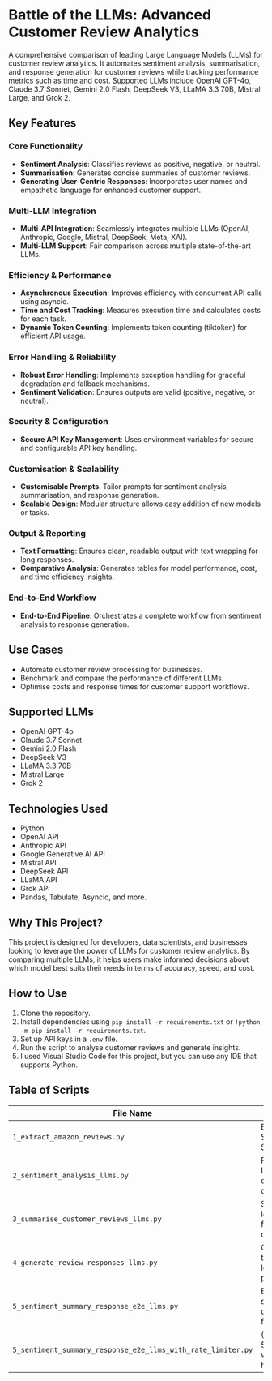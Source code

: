 # Battle of the LLMs: Advanced Customer Review Analytics

A comprehensive comparison of leading Large Language Models (LLMs) for customer review analytics. It automates sentiment analysis, summarisation, and response generation for customer reviews while tracking performance metrics such as time and cost. Supported LLMs include OpenAI GPT-4o, Claude 3.7 Sonnet, Gemini 2.0 Flash, DeepSeek V3, LLaMA 3.3 70B, Mistral Large, and Grok 2.


## Key Features

### **Core Functionality**
- **Sentiment Analysis**: Classifies reviews as positive, negative, or neutral.  
- **Summarisation**: Generates concise summaries of customer reviews.  
- **Generating User-Centric Responses**: Incorporates user names and empathetic language for enhanced customer support.  

### **Multi-LLM Integration**
- **Multi-API Integration**: Seamlessly integrates multiple LLMs (OpenAI, Anthropic, Google, Mistral, DeepSeek, Meta, XAI).  
- **Multi-LLM Support**: Fair comparison across multiple state-of-the-art LLMs.  

### **Efficiency & Performance**
- **Asynchronous Execution**: Improves efficiency with concurrent API calls using asyncio.  
- **Time and Cost Tracking**: Measures execution time and calculates costs for each task.  
- **Dynamic Token Counting**: Implements token counting (tiktoken) for efficient API usage.  

### **Error Handling & Reliability**
- **Robust Error Handling**: Implements exception handling for graceful degradation and fallback mechanisms.  
- **Sentiment Validation**: Ensures outputs are valid (positive, negative, or neutral).  

### **Security & Configuration**
- **Secure API Key Management**: Uses environment variables for secure and configurable API key handling.  

### **Customisation & Scalability**
- **Customisable Prompts**: Tailor prompts for sentiment analysis, summarisation, and response generation.  
- **Scalable Design**: Modular structure allows easy addition of new models or tasks.  

### **Output & Reporting**
- **Text Formatting**: Ensures clean, readable output with text wrapping for long responses.  
- **Comparative Analysis**: Generates tables for model performance, cost, and time efficiency insights.  

### **End-to-End Workflow**
- **End-to-End Pipeline**: Orchestrates a complete workflow from sentiment analysis to response generation.  



## Use Cases

- Automate customer review processing for businesses.
- Benchmark and compare the performance of different LLMs.
- Optimise costs and response times for customer support workflows.


## Supported LLMs

- OpenAI GPT-4o
- Claude 3.7 Sonnet
- Gemini 2.0 Flash
- DeepSeek V3
- LLaMA 3.3 70B
- Mistral Large
- Grok 2


## Technologies Used

- Python
- OpenAI API
- Anthropic API
- Google Generative AI API
- Mistral API
- DeepSeek API
- LLaMA API
- Grok API
- Pandas, Tabulate, Asyncio, and more.


## Why This Project?

This project is designed for developers, data scientists, and businesses looking to leverage the power of LLMs for customer review analytics. By comparing multiple LLMs, it helps users make informed decisions about which model best suits their needs in terms of accuracy, speed, and cost.


## How to Use

1. Clone the repository.
2. Install dependencies using `pip install -r requirements.txt` or `!python -m pip install -r requirements.txt`.
3. Set up API keys in a `.env` file.
4. Run the script to analyse customer reviews and generate insights.
5. I used Visual Studio Code for this project, but you can use any IDE that supports Python.


## Table of Scripts

| File Name                                      | Description                                                                 |
|------------------------------------------------|-----------------------------------------------------------------------------|
| `1_extract_amazon_reviews.py`                  | Extracts customer reviews for Amazon Shopping Apps from Google Play and App Store for analysis.                         |
| `2_sentiment_analysis_llms.py`                | Performs sentiment analysis using various Large Language Models (LLMs) and compares their performance across different datasets.        |
| `3_summarise_customer_reviews_llms.py`        | Summarises customer reviews using 7 leading LLMs to generate concise insights from large volumes of feedback and compares LLMs performance.        |
| `4_generate_review_responses_llms.py`         | Generates responses for customer reviews that have not yet been addressed using 7 leading LLMs and compares LLMs performance. |
| `5_sentiment_summary_response_e2e_llms.py`    | End-to-end pipeline for sentiment analysis, summarisation, response generation, and comparison of total response time and cost for each LLM. |
| `5_sentiment_summary_response_e2e_llms_with_rate_limiter.py` | (Out of scope) Enhanced version of 5_sentiment_summary_response_e2e_llms.py with rate limiting for Mistral Large LLM to handle API throttling issues that it was facing. |
